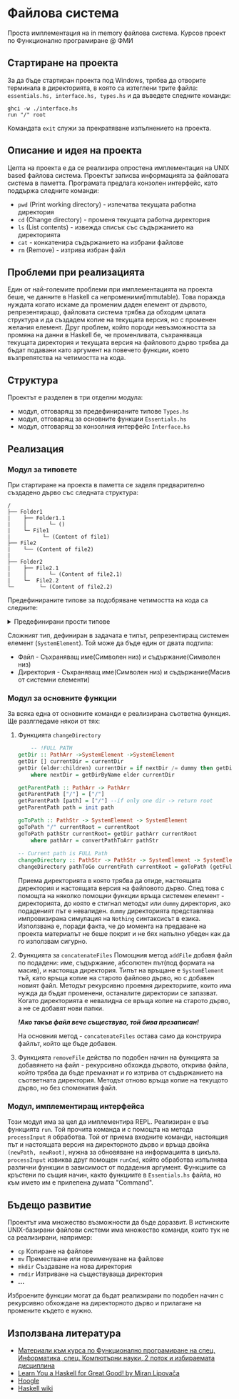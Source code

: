 # Файлова система

Проста имплементация на in memory файлова система. Курсов проект по Функционално програмиране @ ФМИ

## Стартиране на проекта

За да бъде стартиран проекта под Windows, трябва да отворите терминала в директорията, в която са изтеглени трите файла: `essentials.hs, interface.hs, types.hs`  и да въведете следните команди:

```
ghci -w ./interface.hs
run "/" root
```

Командата `exit` служи за прекратяване изпълнението на проекта.

## Описание и идея на проекта

Целта на проекта е да се реализира опростена имплементация на UNIX based файлова система. Проектът записва информацията за файловата система в паметта. Програмата предлага конзолен интерфейс, като поддържа следните команди:  

- `pwd` (Print working directory) - изпечатва текущата работна директория
- `cd` (Change directory) - променя текущата работна директория
- `ls` (List contents) - извежда списък със съдържанието на директорията
- `cat` - конкатенира съдържанието на избрани файлове
- `rm` (Remove) - изтрива избран файл

## Проблеми при реализацията

Един от най-големите проблеми при имплементацията на проекта беше, че данните в Haskell са непроменими(immutable). Това поражда нуждата когато искаме да променим даден елемент от дървото, репрезентиращо, файловата система трябва да обходим цялата структура и да създадем копие на текущата версия, но с променен желания елемент. Друг проблем, който породи невъзможността за промяна на данни в Haskell бе, че променливата, съхраняваща текущата директория и текущата версия на файловото дърво трябва да бъдат подавани като аргумент на повечето функции, което възпрепятства на четимостта на кода.

## Структура

Проектът е разделен в три отделни модула:

- модул, отговарящ за предефинираните типове `Types.hs`
- модул, отговарящ за основните функции `Essentials.hs`
- модул, отговарящ за конзолния интерфейс `Interface.hs`

## Реализация

### Модул за типовете

При стартиране на проекта в паметта се заделя предварително създадено дърво със следната структура:

```
/
├── Folder1
|    ├── Folder1.1
|    │       └─ ()
|    └─ File1
|          └─ (Content of file1)
├── File2
|    └── (Content of file2)
|
├── Folder2
|    ├── File2.1
|    │       └─ (Content of file2.1)
|    └─  File2.2
└─        └─ (Content of file2.2)
```
Предефинираните типове за подобряване четимостта на кода са следните:
<details><summary>Предефинирани прости типове </summary>

<p>

        type Content = String
        type FileName = String
        type DirName = String
        type PathStr = String
        type PathArr = [PathStr]

</p>
Простите типове са предефиирани с цел по-добра четимост. Нуждата от два типа за път - с масив и символен низ, произлиза от удобството на използването рекурсия, използвайки списъци в Haskell.
</details>

Сложният тип, дефиниран в задачата е типът, репрезентиращ системен елемент (`SystemElement`). Той може да бъде един от двата подтипа:

- Файл - Съхраняващ име(Символен низ) и съдържание(Символен низ)
- Директория - Съхраняващ име(Символен низ) и съдържание(Масив от системни елементи)

### Модул за основните функции

За всяка една от основните команди е реализирана съответна функция. Ще разлгледаме някои от тях:

1. Функцията `changeDirectory`
    ```haskell 
        -- !FULL PATH
    getDir :: PathArr ->SystemElement ->SystemElement
    getDir [] currentDir = currentDir
    getDir (elder:children) currentDir = if nextDir /= dummy then getDir children nextDir else dummy
        where nextDir = getDirByName elder currentDir

    getParentPath :: PathArr -> PathArr
    getParentPath ["/"] = ["/"]
    getParentPath [path] = ["/"] --if only one dir -> return root
    getParentPath path = init path

    goToPath :: PathStr -> SystemElement -> SystemElement
    goToPath "/" currentRoot = currentRoot
    goToPath pathStr currentRoot= getDir pathArr currentRoot
        where pathArr = convertPathToArr pathStr
  
    -- Current path is FULL Path
    changeDirectory :: PathStr -> PathStr -> SystemElement -> SystemElement
    changeDirectory pathToGo currentPath currentRoot = goToPath (getFullPath currentPath pathToGo) currentRoot
    ```

    Приема директорията в която трябва да отиде, настоящата директория и настоящата версия на файловото дърво. След това с помощта на няколко помощни функции връща системен елемент - директорията, до която е стигнал методът или `dummy` директория, ако подаденият път е невалиден.
    `dummy` директорията представлява импровизирана симулация на `Nothing` синтаксисът в езика. Използвана е, поради факта, че до момента на предаване на проекта материалът не беше покрит и не бях напълно убеден как да го използвам сигурно.
2. Функцията за `concatenateFiles`
    Помощния метод `addFile` добавя файл по подадени: име, съдържание, абсолютен път(под формата на масив), и настояща директория. Типът на връщане е `SystemElement` тъй, като връща копие на старото файлово дърво, но с добавен новият файл. Методът рекурсивно проемня директориите, които има нужда да бъдат променени, останалите директории се запазват. Когато директорията е невалидна се връща копие на старото дърво, а не се добавят нови папки.

    ***!Ако такъв файл вече съществува, той бива презаписан!***

    На основния метод - `concatenateFiles` остава само да конструира файлът, който ще бъде добавен.

3. Функцията `removeFile` действа по подобен начин на функцията за добавянето на файл - рекурсивно обхожда дървото, открива файла, който трябва да бъде премахнат и го изтрива от съдържанието на съответната директория. Методът отново връща копие на текущото дърво, но без споменатия файл.

### Модул, имплементиращ интерфейса

Този модул има за цел да имплементира REPL. Реализиран е във функцията `run`. Той прочита команда и с помощта на метода `processInput` я обработва. Той от приема входните команди, настоящия път и настоящата версия на директорното дърво и връща двойка `(newPath, newRoot)`, нужна за обновяване на информацията в цикъла. `processInput` извиква друг помощен `runCmd`, който обработва изпълнява различни функции в зависимост от подадения аргумент. Функциите са кръстени по същия начин, както функциите в `Essentials.hs` файла, но към името им е прилепена думата "Command".

## Бъдещо развитие

Проектът има множество възможности да бъде доразвит. В истинските UNIX-базирани файлови системи има множество команди, които тук не са реализирани, например:

- `cp` Копиране на файлове
- `mv` Преместване или преименуване на файлове
- `mkdir` Създаване на нова директория
- `rmdir` Изтриване на съществуваща директория
- **...**

Изброените функции могат да бъдат реализирани по подобен начин с рекурсивно обхождане на директорното дърво и прилагане на промените където е нужно.

## Използвана литература

- [Материали към курса по Функционално програмиране на спец. Информатика, спец. Компютърни науки, 2 поток и избираемата дисциплина](https://github.com/triffon/fp-2021-22)
- [Learn You a Haskell for Great Good! by Miran Lipovača](http://learnyouahaskell.com/)
- [Hoogle](https://hoogle.haskell.org/)
- [Haskell wiki](https://hoogle.haskell.org/)

